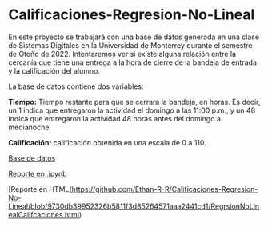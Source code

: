 # Calificaciones-Regresion-No-Lineal
En este proyecto se trabajará con una base de datos generada en una clase de Sistemas Digitales en la Universidad de Monterrey durante el semestre de Otoño de 2022. Intentaremos ver si existe alguna relación entre la cercanía que tiene una entrega a la hora de cierre de la bandeja de entrada y la calificación del alumno.

La base de datos contiene dos variables:

**Tiempo:** Tiempo restante para que se cerrara la bandeja, en horas. Es decir, un 1 indica
que entregaron la actividad el domingo a las 11:00 p.m., y un 48 indica que entregaron la
actividad 48 horas antes del domingo a medianoche.

**Calificación:** calificación obtenida en una escala de 0 a 110.  

[Base de datos](https://github.com/Ethan-R-R/Calificaciones-Regresion-No-Lineal/blob/9730db39952326b5811f3d85264571aaa2441cd1/A1.6%20Tiempo%20de%20Entrega.csv)

[Reporte en .ipynb](https://github.com/Ethan-R-R/Calificaciones-Regresion-No-Lineal/blob/9730db39952326b5811f3d85264571aaa2441cd1/RegresionNoLinealCalificaciones.ipynb)

[Reporte en HTML(https://github.com/Ethan-R-R/Calificaciones-Regresion-No-Lineal/blob/9730db39952326b5811f3d85264571aaa2441cd1/RegrsionNoLinealCalifcaciones.html)

